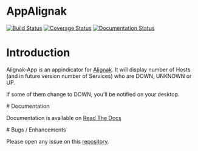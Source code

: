 # AppAlignak

[![Build Status](https://travis-ci.org/Alignak-monitoring-contrib/alignak-app.svg?branch=develop)](https://travis-ci.org/Alignak-monitoring-contrib/alignak-app)
[![Coverage Status](https://coveralls.io/repos/github/Alignak-monitoring-contrib/alignak-app/badge.svg?branch=develop)](https://coveralls.io/github/Alignak-monitoring-contrib/alignak-app?branch=develop)
[![Documentation Status](https://readthedocs.org/projects/alignak-app/badge/?version=latest)](http://alignak-app.readthedocs.io/en/latest/?badge=latest)

# Introduction

Alignak-App is an appindicator for [Alignak](https://alignak-monitoring.github.io). It will display number of Hosts (and in future version number of Services) who are DOWN, UNKNOWN or UP.

If some of them change to DOWN, you'll be notified on your desktop.

# Documentation

Documentation is available on [Read The Docs](http://alignak-app.readthedocs.io/en/latest/index.html)

# Bugs / Enhancements

Please open any issue on this [repository](https://github.com/Alignak-monitoring-contrib/alignak-app/issues).
